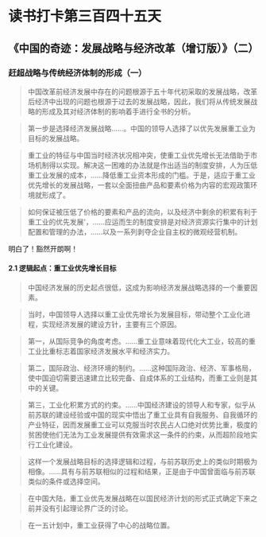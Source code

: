 读书打卡第三百四十五天
===
《中国的奇迹：发展战略与经济改革（增订版）》（二）
---

### 赶超战略与传统经济体制的形成（一）

> 中国改革前经济发展中存在的问题根源于五十年代初采取的发展战略，改革后经济中出现的问题也根源于过去的发展战略，因此，我们将从传统发展战略的形成及其对经济体制的影响着手进行全书的分析。

> 第一步是选择经济发展战略……。中国的领导人选择了以优先发展重工业为目标的发展战略。

> 重工业的特征与中国当时经济状况相冲突，使重工业优先增长无法借助于市场机制得以实现。解决这一困难的办法就是作出适当的制度安排，人为压低重工业发展的成本，……降低重工业资本形成的门槛。于是，适应于重工业优先增长的发展战略，一套以全面扭曲产品和要素价格为内容的宏观政策环境就形成了。

> 如何保证被压低了价格的要素和产品的流向，以及经济中剩余的积累有利于重工业的优先发展'，……应运而生的制度安排是对经济资源实行集中的计划配置和管理的办法，……以及一系列剥夺企业自主权的微观经营机制。

明白了！豁然开朗啊！

#### 2.1 逻辑起点：重工业优先增长目标

> 中国经济发展的历史起点很低，这成为影响经济发展战略选择的一个重要因素。

> 当时，中国领导人选择以重工业优先增长为发展目标，带动整个工业化进程，实现经济发展的建设方针，主要有三个原因。

> 第一，从国际竞争的角度考虑。……重工业意味着现代化大工业，较高的重工业比重标志着国家经济发展水平和经济实力。

> 第二，国际政治、经济环境的制约。……这种国际政治、经济、军事格局，使中国迫切需要迅速建立比较完备、自成体系的工业结构，而重工业则是其中的关键。

> 第三，工业化积累方式的约束。……中国经济建设的领导人和专家，似乎从前苏联的建设经验或中国的现实中悟出了重工业具有自我服务、自我循环的产业特征，因而发展重工业可以克服当时农民占人口绝对优势比重，极度的贫困使他们无法为工业发展提供有效需求这一条件的约束，从而超阶段地实行工业化建设。

> 这样一个发展战略目标的选择逻辑和过程，与前苏联历史上的类似时期极为相像。……具有与前苏联相似的过程和结果，正是由于中国曾面临与前苏联类似的条件或选择空间。

> 在中国大陆，重工业优先发展战略在以国民经济计划的形式正式确定下来之前并没有引起理论界广泛的讨论。

> 在一五计划中，重工业获得了中心的战略位置。 